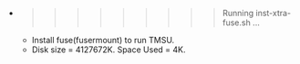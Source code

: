 * >>>>>>>>> Running inst-xtra-fuse.sh ...
  * Install fuse(fusermount) to run TMSU.
  * Disk size = 4127672K. Space Used = 4K.
